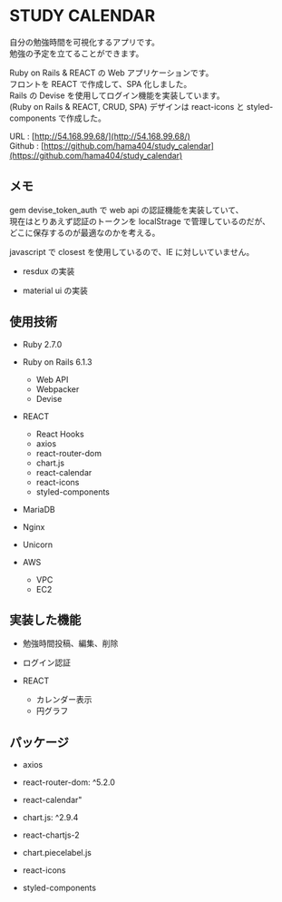 # STUDY CALENDAR

自分の勉強時間を可視化するアプリです。  
勉強の予定を立てることができます。

Ruby on Rails & REACT の Web アプリケーションです。  
フロントを REACT で作成して、SPA 化しました。  
Rails の Devise を使用してログイン機能を実装しています。  
(Ruby on Rails & REACT, CRUD, SPA)
デザインは react-icons と styled-components で作成した。

URL : [http://54.168.99.68/](http://54.168.99.68/)  
Github : [https://github.com/hama404/study_calendar](https://github.com/hama404/study_calendar)

## メモ

gem devise_token_auth で web api の認証機能を実装していて、  
現在はとりあえず認証のトークンを localStrage で管理しているのだが、  
どこに保存するのが最適なのかを考える。

javascript で closest を使用しているので、IE に対しいていません。

- resdux の実装

- material ui の実装

## 使用技術

- Ruby 2.7.0

- Ruby on Rails 6.1.3

  - Web API
  - Webpacker
  - Devise

- REACT

  - React Hooks
  - axios
  - react-router-dom
  - chart.js
  - react-calendar
  - react-icons
  - styled-components

- MariaDB

- Nginx

- Unicorn

- AWS

  - VPC
  - EC2

## 実装した機能

- 勉強時間投稿、編集、削除

- ログイン認証

- REACT

  - カレンダー表示
  - 円グラフ

## パッケージ

- axios

- react-router-dom: ^5.2.0

- react-calendar"

- chart.js: ^2.9.4

- react-chartjs-2

- chart.piecelabel.js

- react-icons

- styled-components
